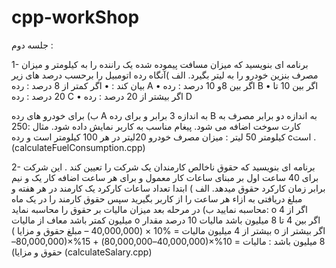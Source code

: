 # cpp-workShop

جلسه دوم :

1-	برنامه ای بنویسید که میزان مسافت پیموده شده یک راننده را به کیلومتر  و میزان مصرف بنزین خودرو را به لیتر بگیرد. الف )آنگاه رده اتومبیل را برحسب درصد های زیر بیان کند : 
•	اگر  کمتر از 8 درصد : رده A 
•	اگر بین 8و 10 درصد : رده B
•	اگر بین 10 تا 20 درصد : رده C
•	اگر بیشتر از 20 درصد : رده D

ب) برای خودرو های رده A به اندازه 3 برابر و برای رده B به اندازه دو  برابر  مصرف به کارت سوخت اضافه می شود. پیغام مناسب به کاربر نمایش داده شود.
مثال :250 کیلومتر  50 لیتر   : میزان مصرف خودرو 20لیتر در هر 100 کیلومتر است  و رده cاست .(calculateFuelConsumption.cpp)

2-	برنامه ای بنویسید که حقوق ناخالص کارمندان یک شرکت را تعیین کند . این شرکت برای 40 ساعت اول بر مبنای ساعات کار معمول و برای هر ساعت اضافه کار یک و نیم برابر زمان کارکرد حقوق میدهد. 
الف ) ابتدا تعداد ساعات کارکرد یک کارمند در هر هفته و مبلغ دریافتی به ازاء هر ساعت را از کاربر بگیرید سپس حقوق کارمند را در یک ماه محاسبه نمایید 
ب) در مرحله بعد میزان مالیات بر حقوق را محاسبه نماید:
o	اگر از 4 میلیون کمتر باشد معاف از مالیات
o	اگر بین 4 تا 8 میلیون باشد مالیات 10 درصد مقدار بیشتر از 4 میلیون
مالیات = %10 × (40,000,000 – مبلغ حقوق و مزایا )
o	اگر بیشتر از 8 میلیون باشد :
مالیات = 10%×(40,000,000–80,000,000) + 15%×(80,000,000– حقوق و مزایا)
(calculateSalary.cpp)
